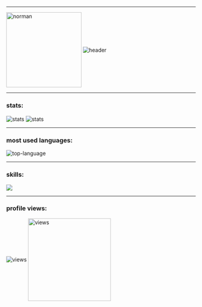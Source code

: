 

---

<img align="center" alt="norman" height="200" src="https://user-images.githubusercontent.com/93557986/191480165-6def95f9-0d1d-4652-8ae4-6f075157c07d.gif" />
<img align="center" alt="header" src="https://readme-typing-svg.demolab.com?font=sans-serif&pause=1000&width=435&lines=Hiii!" />

---

### stats:
<img align="center" alt="stats" src="http://github-readme-streak-stats.herokuapp.com?user=lenard-dumalagan&theme=blood-dark&hide_border=true" />
<img align="center" alt="stats" src="https://user-images.githubusercontent.com/93557986/192979756-075530a5-6884-4b43-ab20-b4d37db95221.gif" />

---

### most used languages:
<img align="center" alt="top-language" src="https://github-readme-stats.vercel.app/api/top-langs/?username=lenard-dumalagan&layout=compact" />

---

### skills: 
<p align="left">
   <img src="https://skillicons.dev/icons?i=mongodb,express,react,nodejs,nextjs,ts" />
</p>

---

### profile views:
<img align="center" alt="views" src="https://komarev.com/ghpvc/?username=lenard-dumalagan&color=red&style=flat-square" />


<img align="center" alt="views" height="220" src="https://user-images.githubusercontent.com/93557986/192979340-f25d1917-a7c0-4b4c-bb0b-8a50a452f97f.gif" />
